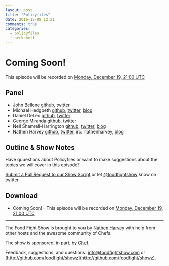 ```yaml
---
layout: post
title: "Policyfiles"
date: 2016-12-08 12:21
comments: true
categories:
  - policyfiles
  - berkshelf
---
```


# Coming Soon!

This episode will be recorded on [Monday, December 19, 21:00 UTC](http://everytimezone.com/#2016-12-19,540,cn3)

Panel<a name="panel"></a>
-----

* John Bellone [github](https://github.com/johnbellone), [twitter](https://twitter.com/johnbellone)
* Michael Hedgpeth [github](https://github.com/mhedgpeth), [twitter](https://github.com/mhedgpeth), [blog](http://hedge-ops.com/)
* Daniel DeLeo [github](https://github.com/danielsdeleo), [twitter](http://twitter.com/kallistec)
* George Miranda [github](https://github.com/gmiranda23), [twitter](https://twitter.com/gmiranda23)
* Nell Shamrell-Harrington [github](https://github.com/nellshamrell), [twitter](https://twitter.com/nellshamrell), [blog](http://nellshamrell.com/)
* Nathen Harvey [github](http://github.com/nathenharvey), [twitter](http://twitter.com/nathenharvey), irc: nathenharvey, [blog](http://nathenharvey.com)

Outline & Show Notes<a name="outline"></a>
-------

Have quuestions about Policyfiles or want to make suggestions about the topics we will cover in this episode?

[Submit a Pull Request to our Show Script](https://github.com/foodfight/showz/blob/master/scripts/episode-103-policyfiles.md) or let [@foodfightshow](https://twitter.com/foodfightshow) know on twitter.

Download
--------
* Coming Soon! - This episode will be recorded on [Monday, December 19, 21:00 UTC](http://everytimezone.com/#2016-12-19,540,cn3)

<hr />

The Food Fight Show is brought to you by [Nathen Harvey](https://twitter.com/nathenharvey) with help from other hosts and the awesome community of Chefs.

The show is sponsored, in part, by [Chef](http://www.chef.io).

Feedback, suggestions, and questions:  [info@foodfightshow.com](mailto:info@foodfightshow.com) or  [http://github.com/foodfight/showz](http://github.com/foodfight/showz).
